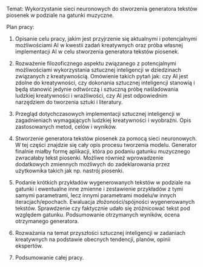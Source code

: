 Temat: 
Wykorzystanie sieci neuronowych do stworzenia generatora tekstów piosenek w podziale na gatunki muzyczne.


Plan pracy:
1.	Opisanie celu pracy, jakim jest przyjrzenie się aktualnymi i potencjalnymi możliwościami AI w kwestii zadań kreatywnych oraz próba własnej implementacji AI w celu stworzenia generatora tekstów piosenek.

2.	Rozważenie filozoficznego aspektu związanego z potencjalnymi możliwościami wykorzystania sztucznej inteligencji w dziedzinach związanych z kreatywnością. Omówienie takich pytań jak: czy AI jest zdolne do kreatywności, czy dokonania sztucznej inteligencji stanowią i będą stanowić jedynie odtwórczą i sztuczną próbę naśladowania ludzkiej kreatywności i wrażliwości, czy AI jest odpowiednim narzędziem do tworzenia sztuki i literatury.

3.	Przegląd dotychczasowych implementacji sztucznej inteligencji w zagadnieniach wymagających ludzkiej kreatywności i wyobraźni. Opis zastosowanych metod, celów i wyników.

4.	Stworzenie generatora tekstów piosenek za pomocą sieci neuronowych. W tej części znajdzie się cały opis procesu tworzenia modelu. Generator finalnie miałby formę aplikacji, która po podaniu gatunku muzycznego zwracałaby tekst piosenki. Możliwe również wprowadzenie dodatkowych zmiennych możliwych do zadeklarowania przez użytkownika takich jak np. nastrój piosenki. 

5.	Podanie krótkich przykładów wygenerowanych tekstów w podziale na gatunki i ewentualne inne zmienne i zestawienie przykładów z tymi samymi parametrami, lecz innymi parametrami modelu/w innych iteracjach/epochach. Ewaluacja złożoności/spójności wygenerowanych tekstów. Sprawdzenie czy faktycznie udało się zróżnicować tekst pod względem gatunku. Podsumowanie otrzymanych wyników, ocena otrzymanego generatora. 

6.	Rozważania na temat przyszłości sztucznej inteligencji w zadaniach kreatywnych na podstawie obecnych tendencji, planów, opinii ekspertów.

7.	Podsumowanie całej pracy.
